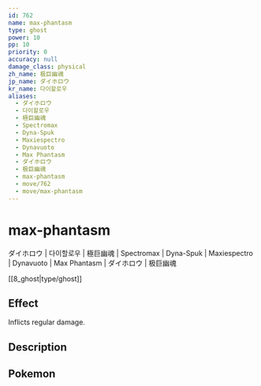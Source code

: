 ```yaml
---
id: 762
name: max-phantasm
type: ghost
power: 10
pp: 10
priority: 0
accuracy: null
damage_class: physical
zh_name: 极巨幽魂
jp_name: ダイホロウ
kr_name: 다이할로우
aliases:
  - ダイホロウ
  - 다이할로우
  - 極巨幽魂
  - Spectromax
  - Dyna-Spuk
  - Maxiespectro
  - Dynavuoto
  - Max Phantasm
  - ダイホロウ
  - 极巨幽魂
  - max-phantasm
  - move/762
  - move/max-phantasm
---
```

# max-phantasm
    
ダイホロウ | 다이할로우 | 極巨幽魂 | Spectromax | Dyna-Spuk | Maxiespectro | Dynavuoto | Max Phantasm | ダイホロウ | 极巨幽魂

[[8_ghost|type/ghost]]

## Effect

Inflicts regular damage.

## Description



## Pokemon



